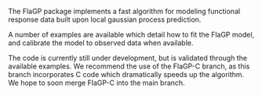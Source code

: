 The FlaGP package implements a fast algorithm for modeling functional response data built upon local gaussian process prediction.

A number of examples are available which detail how to fit the FlaGP model, and calibrate the model to observed data when available.

The code is currently still under development, but is validated through the available examples. We recommend the use of the FlaGP-C 
branch, as this branch incorporates C code which dramatically speeds up the algorithm. We hope to soon merge FlaGP-C into the main branch.
